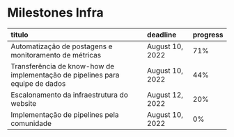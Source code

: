 # Milestones Infra


| titulo                                                                       | deadline        | progress   |
|:-----------------------------------------------------------------------------|:----------------|:-----------|
| Automatização de postagens e monitoramento de métricas                       | August 10, 2022 | 71%        |
| Transferência de know-how de implementação de pipelines para equipe de dados | August 10, 2022 | 44%        |
| Escalonamento da infraestrutura do website                                   | August 12, 2022 | 20%        |
| Implementação de pipelines pela comunidade                                   | August 10, 2022 | 0%         |